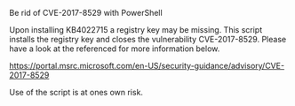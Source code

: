 Be rid of CVE-2017-8529 with PowerShell

Upon installing KB4022715 a registry key may be missing. This script installs the registry key and closes the vulnerability CVE-2017-8529. Please have a look at the referenced for more information below.

https://portal.msrc.microsoft.com/en-US/security-guidance/advisory/CVE-2017-8529

Use of the script is at ones own risk.
